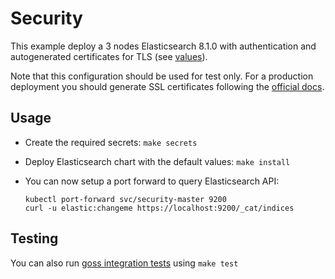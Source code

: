 # Security

This example deploy a 3 nodes Elasticsearch 8.1.0 with authentication and
autogenerated certificates for TLS (see [values][]).

Note that this configuration should be used for test only. For a production
deployment you should generate SSL certificates following the [official docs][].

## Usage

* Create the required secrets: `make secrets`

* Deploy Elasticsearch chart with the default values: `make install`

* You can now setup a port forward to query Elasticsearch API:

  ```
  kubectl port-forward svc/security-master 9200
  curl -u elastic:changeme https://localhost:9200/_cat/indices
  ```

## Testing

You can also run [goss integration tests][] using `make test`


[goss integration tests]: https://github.com/elastic/helm-charts/tree/main/elasticsearch/examples/security/test/goss.yaml
[official docs]: https://www.elastic.co/guide/en/elasticsearch/reference/current/configuring-tls.html#node-certificates
[values]: https://github.com/elastic/helm-charts/tree/main/elasticsearch/examples/security/values.yaml
